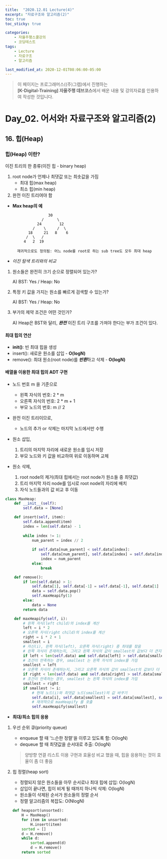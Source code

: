 ```yaml
---
title:  "2020.12.01 Lecture(4)"
excerpt: "자료구조와 알고리즘(2)"
toc: true
toc_sticky: true

categories:
    - 자율주행스쿨강의
    - 코딩테스트
tags:
    - Lecture
    - 자료구조
    - 알고리즘

last_modified_at: 2020-12-01T08:06:00-05:00
---
```


>이 페이지는 프로그래머스((주)그렙)에서 진행하는\
**[K-Digital-Training] 자율주행 데브코스**에서 배운 내용 및 강의자료를 인용하여 작성한 것입니다.

# Day_02. 어서와! 자료구조와 알고리즘(2)

## **16. 힙(Heap)**

### **힙(Heap) 이란?**
이진 트리의 한 종류(이진 힙 - binary heap)
1. root node가 언제나 최댓값 또는 최솟값을 가짐
    * 최대 힙(max heap)
    * 최소 힙(min heap)
2. 완전 이진 트리여야 함

* **Max heap의 예**

                      30
                   /      \
                 24        12
               /    \     /  \
             18     21   8    6
            /  \   /
           4   2  19
        
        재귀적으로도 정의됨: 어느 node를 root로 하는 sub tree도 모두 최대 heap

* *이진 탐색 트리와의 비교*
1. 원소들은 완전히 크기 순으로 정렬되어 있는가?

    A) BST: Yes / Heap: No

2. 특정 키 값을 가지는 원소를 빠르게 검색할 수 있는가?

    A) BST: Yes / Heap: No

3. 부가의 제약 조건은 어떤 것인가?

    A) Heap은 BST와 달리, ***완전*** 이진 트리 구조를 가져야 한다는 부가 조건이 있다.

#### **최대 힙의 연산**
* __init()__: 빈 최대 힙을 생성
* insert(): 새로운 원소를 삽입 - **O(logN)**
* remove(): 최대 원소(root node)를 ***반환***하고 삭제 - **O(logN)**

#### **배열을 이용한 최대 힙의 ADT 구현**

* 노드 번호 m 을 기준으로
    + 왼쪽 자식의 번호: 2 * m
    + 오른쪽 자식의 번호: 2 * m + 1
    + 부모 노드의 번호: m // 2

* 완전 이진 트리이므로,
    + 노드의 추가 or 삭제는 마지막 노드에서만 수행

* 원소 삽입,
    1. 트리의 마지막 자리에 새로운 원소를 임시 저장
    2. 부모 노드와 키 값을 비교하여 위로 이동하며 교체

* 원소 삭제,
    1. root node의 제거(최대 힙에서는 root node가 원소들 중 최댓값)
    2. 트리 마지막 자리 node를 임시로 root node의 자리에 배치
    3. 자식 노드들과의 값 비교 후 이동

```python
class MaxHeap:
    def __init__(self):
        self.data = [None]

    def insert(self, item):
        self.data.append(item)
        index = len(self.data) - 1
        
        while index != 1:
            num_parent = index // 2
            
            if self.data[num_parent] < self.data[index]:
                self.data[num_parent], self.data[index] = self.data[index], self.data[num_parent]
                index = num_parent
            else:
                break

    def remove():
        if len(self.data) > 1:
            self.data[1], self.data[-1] = self.data[-1], self.data[1]
            data = self.data.pop()
            self.maxHeapify(1)
        else:
            data = None
        return data

    def maxHeapify(self, i):
        # 왼쪽 자식(left child)의 index를 계산
        left = i * 2
        # 오른쪽 자식(right child)의 index를 계산
        right = i * 2 + 1
        smallest = i
        # 자신(i), 왼쪽 자식(left), 오른쪽 자식(right) 중 최대를 찾음
        # 왼쪽 자식이 존재하는지, 그리고 왼쪽 자식의 값이 smallest의 값보다 더 큰지를 판단
        if left < len(self.data) and self.data[left] > self.data[smallest]:
        # 조건이 만족하는 경우, smallest 는 왼쪽 자식의 index를 가짐
        smallest = left
        # 오른쪽 자식이 존재하는지, 그리고 오른쪽 자식의 값이 smallest의 값보다 더 큰지를 판단
        if right < len(self.data) and self.data[right] > self.data[smallest]:
        # 조건이 만족하는 경우, smallest 는 왼쪽 자식의 index를 가짐
        smallest = right
        if smallest != i:
            # 현재 노드(i)와 최댓값 노드(smallest)의 값 바꾸기
            self.data[i], self.data[smallest] = self.data[smallest], self.data[i]
            # 재귀적으로 maxHeapify 를 호출
            self.maxHeapify(smallest)
```
* **최대/최소 힙의 응용**
1. 우선 순위 큐(priority queue)
    + enqueue 할 때 '느슨한 정렬'을 이루고 있도록 함: O(logN)
    + dequeue 할 때 최댓값을 순서대로 추출: O(logN)
    >양방향 연결 리스트 이용 구현과 효율성 비교 했을 때, 힙을 응용하는 것이 효율이 좀 더 좋음
2. 힙 정렬(heap sort)
    + 정렬되지 않은 원소들을 아무 순서로나 최대 힙에 삽입: O(logN)
    + 삽입이 끝나면, 힙이 비게 될 때까지 하나씩 삭제: O(logN)
    + 원소들이 삭제된 순서가 원소들의 정렬 순서
    + 정렬 알고리즘의 복잡도: O(NlogN)

    ```python
    def heapsort(unsorted):
        H = MaxHeap()
        for item in unsorted:
            H.insert(item)
        sorted = []
        d = H.remove()
        while d:
            sorted.append(d)
            d = H.remove()
        return sorted
    ```
